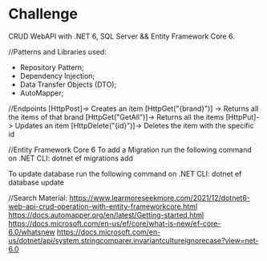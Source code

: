 # Challenge
CRUD WebAPI with .NET 6, SQL Server && Entity Framework Core 6.

//Patterns and Libraries used:
- Repository Pattern;
- Dependency Injection;
- Data Transfer Objects (DTO);
- AutoMapper;

//Endpoints
[HttpPost]-> Creates an item
[HttpGet("{brand}")] -> Returns all the items of that brand
[HttpGet("GetAll")]-> Returns all the items
[HttpPut]-> Updates an item
[HttpDelete("{id}")]-> Deletes the item with the specific id

//Entity Framework Core 6
To add a Migration run the following command on .NET CLI:
dotnet ef migrations add <message>

To update database run the following command on .NET CLI:
dotnet ef database update

//Search Material:
https://www.learmoreseekmore.com/2021/12/dotnet6-web-api-crud-operation-with-entity-frameworkcore.html
https://docs.automapper.org/en/latest/Getting-started.html
https://docs.microsoft.com/en-us/ef/core/what-is-new/ef-core-6.0/whatsnew
https://docs.microsoft.com/en-us/dotnet/api/system.stringcomparer.invariantcultureignorecase?view=net-6.0
